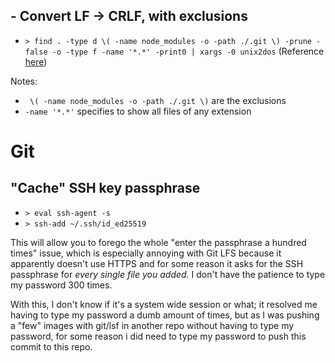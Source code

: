 

## - Convert LF -> CRLF, with exclusions
- `> find . -type d \( -name node_modules -o -path ./.git \) -prune -false -o -type f -name '*.*' -print0 | xargs -0 unix2dos` (Reference [here](https://stackoverflow.com/a/4210072))

Notes:
- ` \( -name node_modules -o -path ./.git \)` are the exclusions
- `-name '*.*'` specifies to show all files of any extension



# Git



## "Cache" SSH key passphrase
- `> eval ssh-agent -s`
- `> ssh-add ~/.ssh/id_ed25519`


This will allow you to forego the whole "enter the passphrase a hundred times" issue, which is especially annoying with Git LFS because it apparently doesn't use HTTPS and for some reason it asks for the SSH passphrase for *every single file you added.* I don't have the patience to type my password 300 times.

With this, I don't know if it's a system wide session or what; it resolved me having to type my password a dumb amount of times, but as I was pushing a "few" images with git/lsf in another repo without having to type my password, for some reason i did need to type my password to push this commit to this repo.